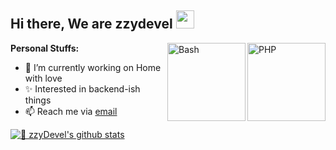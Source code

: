 ## Hi there, We are zzydevel <img src="https://github.com/TheDudeThatCode/TheDudeThatCode/blob/master/Assets/Hi.gif" width="29px">

<img align="right" alt="PHP" height="125px" src="https://www.php.net/images/logos/new-php-logo.png" />
<img align="right" alt="Bash" height="125px" src="https://bashlogo.com/img/logo/png/full_colored_dark.png" />

**Personal Stuffs:**
- 🔭 I’m currently working on Home with love
- ✨ Interested in backend-ish things
- 📫 Reach me via [email](mailto:dizzydevelopers21@gmail.com)

[![🦉 zzyDevel's github stats](https://github-readme-stats.vercel.app/api?username=zzydevel&show_icons=true&hide_border=true&hide=issues)](https://github.com/zzydevel)




















